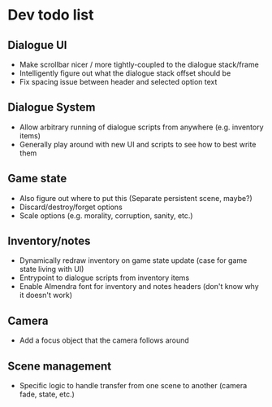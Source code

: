 # Dev todo list

## Dialogue UI

- Make scrollbar nicer / more tightly-coupled to the dialogue stack/frame
- Intelligently figure out what the dialogue stack offset should be
- Fix spacing issue between header and selected option text

## Dialogue System

- Allow arbitrary running of dialogue scripts from anywhere (e.g. inventory items)
- Generally play around with new UI and scripts to see how to best write them

## Game state

- Also figure out where to put this (Separate persistent scene, maybe?)
- Discard/destroy/forget options
- Scale options (e.g. morality, corruption, sanity, etc.)

## Inventory/notes

- Dynamically redraw inventory on game state update (case for game state living with UI)
- Entrypoint to dialogue scripts from inventory items
- Enable Almendra font for inventory and notes headers (don't know why it doesn't work)

## Camera

- Add a focus object that the camera follows around

## Scene management

- Specific logic to handle transfer from one scene to another (camera fade, state, etc.)